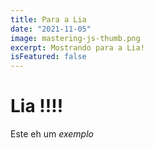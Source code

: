 ```yaml
---
title: Para a Lia
date: "2021-11-05"
image: mastering-js-thumb.png
excerpt: Mostrando para a Lia!
isFeatured: false
---
```


# Lia !!!!

Este eh um *exemplo*